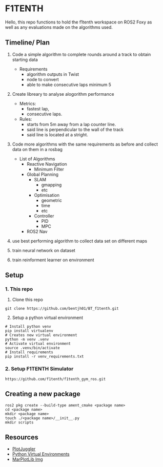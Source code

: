 # F1TENTH

Hello, this repo functions to hold the f1tenth workspace on ROS2 Foxy as well as any evaluations made on the algorithms
used.

## Timeline/ Plan

1. Code a simple algorithm to complete rounds around a track to obtain starting data

    - Requirements
        - algorithm outputs in Twist
        - node to convert
        - able to make consecutive laps minimum 5

2. Create libreary to analyse alogorithm performance

    - Metrics:
        - fastest lap,
        - consecutive laps.
    - Rules:
        - starts from 5m away from a lap counter line.
        - said line is perpendicular to the wall of the track
        - said line is located at a stright.

3. Code more algorithms with the same requirements as before and collect data on them in a rosbag

    - List of Algorithms
        - Reactive Navigation
            - Minimum Filter
        - Global Planning
            - SLAM
                - gmapping
                - etc
            - Optimisation
                - geometric
                - time
                - etc
            - Controller
                - PID
                - MPC
        - ROS2 Nav

4. use best performing algorithm to collect data set on different maps

5. train neural network on dataset

6. train reinforment learner on environment

## Setup

### 1. This repo

1. Clone this repo

```
git clone https://github.com/bentjh01/BT_f1tenth.git
```

2. Setup a python virtual environment

```
# Install python venv
pip install virtualenv
# Creates new virtual environment
python -m venv .venv
# Activate virtual environment
source .venv/bin/activate
# Install requirements
pip install -r venv_requirements.txt
```

### 2. Setup F1TENTH Simulator

```
https://github.com/f1tenth/f1tenth_gym_ros.git
```

## Creating a new package

```
ros2 pkg create --build-type ament_cmake <package name>
cd <package name>
mkdir <package name>
touch ./<package name>/__init__.py
mkdir scripts
```

## Resources

-   [PlotJuggler](https://github.com/facontidavide/PlotJuggler)
-   [Python Virtual Environments](https://www.freecodecamp.org/news/how-to-setup-virtual-environments-in-python/)
-   [MarPlotLib Img](https://matplotlib.org/stable/api/_as_gen/matplotlib.pyplot.imshow.html)
